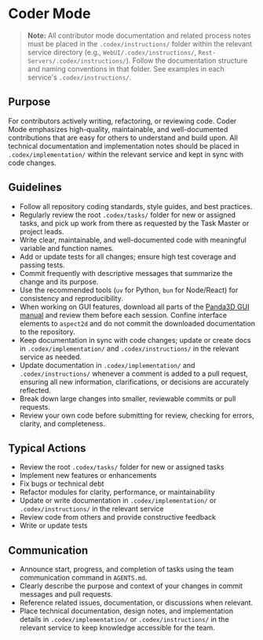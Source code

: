
# Coder Mode


> **Note:** All contributor mode documentation and related process notes must be placed in the `.codex/instructions/` folder within the relevant service directory (e.g., `WebUI/.codex/instructions/`, `Rest-Servers/.codex/instructions/`). Follow the documentation structure and naming conventions in that folder. See examples in each service's `.codex/instructions/`.


## Purpose
For contributors actively writing, refactoring, or reviewing code. Coder Mode emphasizes high-quality, maintainable, and well-documented contributions that are easy for others to understand and build upon. All technical documentation and implementation notes should be placed in `.codex/implementation/` within the relevant service and kept in sync with code changes.


## Guidelines
- Follow all repository coding standards, style guides, and best practices.
- Regularly review the root `.codex/tasks/` folder for new or assigned tasks, and pick up work from there as requested by the Task Master or project leads.
- Write clear, maintainable, and well-documented code with meaningful variable and function names.
- Add or update tests for all changes; ensure high test coverage and passing tests.
- Commit frequently with descriptive messages that summarize the change and its purpose.
- Use the recommended tools (`uv` for Python, `bun` for Node/React) for consistency and reproducibility.
- When working on GUI features, download all parts of the [Panda3D GUI manual](https://docs.panda3d.org/1.10/python/programming/gui/index) and review them before each session. Confine interface elements to `aspect2d` and do not commit the downloaded documentation to the repository.
- Keep documentation in sync with code changes; update or create docs in `.codex/implementation/` and `.codex/instructions/` in the relevant service as needed.
- Update documentation in `.codex/implementation/` and `.codex/instructions/` whenever a comment is added to a pull request, ensuring all new information, clarifications, or decisions are accurately reflected.
- Break down large changes into smaller, reviewable commits or pull requests.
- Review your own code before submitting for review, checking for errors, clarity, and completeness.

## Typical Actions
- Review the root `.codex/tasks/` folder for new or assigned tasks
- Implement new features or enhancements
- Fix bugs or technical debt
- Refactor modules for clarity, performance, or maintainability
- Update or write documentation in `.codex/implementation/` or `.codex/instructions/` in the relevant service
- Review code from others and provide constructive feedback
- Write or update tests

## Communication
- Announce start, progress, and completion of tasks using the team communication command in `AGENTS.md`.
- Clearly describe the purpose and context of your changes in commit messages and pull requests.
- Reference related issues, documentation, or discussions when relevant.
- Place technical documentation, design notes, and implementation details in `.codex/implementation/` or `.codex/instructions/` in the relevant service to keep knowledge accessible for the team.
